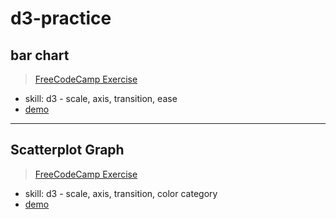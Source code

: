 # d3-practice

## bar chart 

> [FreeCodeCamp Exercise](https://learn.freecodecamp.org/data-visualization/data-visualization-projects/visualize-data-with-a-bar-chart/)

* skill: d3 - scale, axis, transition, ease
* [demo](https://codepen.io/yulin/pen/jjrZwK)

---

## Scatterplot Graph 

> [FreeCodeCamp Exercise](https://learn.freecodecamp.org/data-visualization/data-visualization-projects/visualize-data-with-a-scatterplot-graph/)

* skill: d3 - scale, axis, transition, color category
* [demo](https://codepen.io/yulin/pen/ydVGYy)
